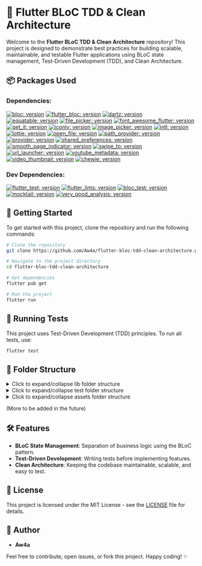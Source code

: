 # 🚀 Flutter BLoC TDD & Clean Architecture

Welcome to the **Flutter BLoC TDD & Clean Architecture** repository! This project is designed to demonstrate best practices for building scalable, maintainable, and testable Flutter applications using BLoC state management, Test-Driven Development (TDD), and Clean Architecture.

## 📦 Packages Used

### Dependencies:

[![bloc: version](https://img.shields.io/badge/bloc-^8.1.4-green.svg)](https://pub.dev/packages/bloc)
[![flutter_bloc: version](https://img.shields.io/badge/flutter__bloc-^8.1.6-orange.svg)](https://pub.dev/packages/flutter_bloc)
[![dartz: version](https://img.shields.io/badge/dartz-^0.10.1-red.svg)](https://pub.dev/packages/dartz)
[![equatable: version](https://img.shields.io/badge/equatable-^2.0.5-purple.svg)](https://pub.dev/packages/equatable)
[![file_picker: version](https://img.shields.io/badge/file__picker-^8.1.2-cyan.svg)](https://pub.dev/packages/file_picker)
[![font_awesome_flutter: version](https://img.shields.io/badge/font__awesome__flutter-^10.7.0-yellow.svg)](https://pub.dev/packages/font_awesome_flutter)
[![get_it: version](https://img.shields.io/badge/get__it-^8.0.0-magenta.svg)](https://pub.dev/packages/get_it)
[![iconly: version](https://img.shields.io/badge/iconly-^1.0.1-brown.svg)](https://pub.dev/packages/iconly)
[![image_picker: version](https://img.shields.io/badge/image__picker-^1.1.2-pink.svg)](https://pub.dev/packages/image_picker)
[![intl: version](https://img.shields.io/badge/intl-^0.19.0-gray.svg)](https://pub.dev/packages/intl)
[![lottie: version](https://img.shields.io/badge/lottie-^3.0.0-green.svg)](https://pub.dev/packages/lottie)
[![open_file: version](https://img.shields.io/badge/open__file-^3.5.8-orange.svg)](https://pub.dev/packages/open_file)
[![path_provider: version](https://img.shields.io/badge/path__provider-^2.1.4-red.svg)](https://pub.dev/packages/path_provider)
[![provider: version](https://img.shields.io/badge/provider-^6.1.2-purple.svg)](https://pub.dev/packages/provider)
[![shared_preferences: version](https://img.shields.io/badge/shared__preferences-^2.3.2-cyan.svg)](https://pub.dev/packages/shared_preferences)
[![smooth_page_indicator: version](https://img.shields.io/badge/smooth__page__indicator-^1.2.0+3-yellow.svg)](https://pub.dev/packages/smooth_page_indicator)
[![swipe_to: version](https://img.shields.io/badge/swipe__to-^1.0.6-magenta.svg)](https://pub.dev/packages/swipe_to)
[![url_launcher: version](https://img.shields.io/badge/url__launcher-^6.3.1-brown.svg)](https://pub.dev/packages/url_launcher)
[![youtube_metadata: version](https://img.shields.io/badge/youtube__metadata-^1.0.1-pink.svg)](https://pub.dev/packages/youtube_metadata)
[![video_thumbnail: version](https://img.shields.io/badge/video__thumbnail-^0.5.3-gray.svg)](https://pub.dev/packages/video_thumbnail)
[![chewie: version](https://img.shields.io/badge/chewie-^1.8.5-lightblue.svg)](https://pub.dev/packages/chewie)

### Dev Dependencies:

[![flutter_test: version](https://img.shields.io/badge/flutter__test-^-green.svg)](https://pub.dev/packages/flutter_test)
[![flutter_lints: version](https://img.shields.io/badge/flutter__lints-^4.0.0-orange.svg)](https://pub.dev/packages/flutter_lints)
[![bloc_test: version](https://img.shields.io/badge/bloc__test-^9.1.7-red.svg)](https://pub.dev/packages/bloc_test)
[![mocktail: version](https://img.shields.io/badge/mocktail-^1.0.4-purple.svg)](https://pub.dev/packages/mocktail)
[![very_good_analysis: version](https://img.shields.io/badge/style-very__good__analysis-B22C89.svg)](https://pub.dev/packages/very_good_analysis)

## 📑 Getting Started

To get started with this project, clone the repository and run the following commands:

```bash
# Clone the repository
git clone https://github.com/Aw4a/flutter-bloc-tdd-clean-architecture.git

# Navigate to the project directory
cd flutter-bloc-tdd-clean-architecture

# Get dependencies
flutter pub get

# Run the project
flutter run
```

## 🧪 Running Tests

This project uses Test-Driven Development (TDD) principles. To run all tests, use:

```bash
flutter test
```

## 📂 Folder Structure

<!-- FOLDER_STRUCTURE_START -->


<details>
  <summary>Click to expand/collapse lib folder structure</summary>

  ```
lib/
    ├── core
        ├── common
            ├── views
                ├── page_under_construction.dart
        ├── errors
            ├── exceptions.dart
            ├── failure.dart
        ├── res
            ├── colors.dart
            ├── font.dart
            ├── media_res.dart
            ├── typography.dart
        ├── services
            ├── router.dart
        ├── usecases
            ├── usecases.dart
        ├── utils
            ├── typdefs.dart
    ├── main.dart
    ├── src
        ├── on_boarding
            ├── data
                ├── datasources
                    ├── on_boarding_local_data_source.dart
                ├── repos
                    ├── on_boarding_repo_impl.dart
            ├── domain
                ├── entities
                    ├── page_content.dart
                ├── repos
                    ├── on_boarding_repo.dart
                ├── usecases
                    ├── cache_first_timer.dart
                    ├── check_if_user_is_first_timer.dart
            ├── presentations
                ├── on_boarding_screen.dart
```

</details>



<details>
  <summary>Click to expand/collapse test folder structure</summary>

  ```
test/
    ├── src
        ├── on_boarding
            ├── data
                ├── repos
                    ├── on_boarding_repo_impl_test.dart
            ├── domain
                ├── usecases
                    ├── cache_first_timer_test.dart
                    ├── check_if_user_is_first_timer_test.dart
                    ├── on_boarding_repo_mock.dart
```

</details>



<details>
  <summary>Click to expand/collapse assets folder structure</summary>

  ```
assets/
    ├── fonts
        ├── aeonik
            ├── AeonikTRIAL-Bold.otf
            ├── AeonikTRIAL-BoldItalic.otf
            ├── AeonikTRIAL-Light.otf
            ├── AeonikTRIAL-LightItalic.otf
            ├── AeonikTRIAL-Regular.otf
            ├── AeonikTRIAL-RegularItalic.otf
        ├── poppins
            ├── Poppins-Black.ttf
            ├── Poppins-BlackItalic.ttf
            ├── Poppins-Bold.ttf
            ├── Poppins-BoldItalic.ttf
            ├── Poppins-ExtraBold.ttf
            ├── Poppins-ExtraBoldItalic.ttf
            ├── Poppins-ExtraLight.ttf
            ├── Poppins-ExtraLightItalic.ttf
            ├── Poppins-Italic.ttf
            ├── Poppins-Light.ttf
            ├── Poppins-LightItalic.ttf
            ├── Poppins-Medium.ttf
            ├── Poppins-MediumItalic.ttf
            ├── Poppins-Regular.ttf
            ├── Poppins-SemiBold.ttf
            ├── Poppins-SemiBoldItalic.ttf
            ├── Poppins-Thin.ttf
            ├── Poppins-ThinItalic.ttf
    ├── icons
        ├── atom.png
        ├── bronze_medal.png
        ├── calculator.png
        ├── course.png
        ├── course_info_exam.png
        ├── course_info_material.png
        ├── course_info_video.png
        ├── crown.png
        ├── dart.svg
        ├── dna.png
        ├── document.png
        ├── exam_time.png
        ├── exam_time_red.png
        ├── flask.png
        ├── json.png
        ├── microscope.png
        ├── questions_document.png
        ├── scoreboard.png
        ├── silver_medal.png
        ├── subscription_month.png
        ├── subscription_year.png
        ├── test.png
        ├── translation.png
        ├── user.png
        ├── video.png
        ├── write.png
        ├── youtube.png
    ├── images
        ├── auth_gradient_background.png
        ├── default_user.png
        ├── documents_gradient_background.png
        ├── home_gradient_background.png
        ├── leaderboard_gradient_background.png
        ├── onBoarding_background.png
        ├── profile_gradient_background.png
        ├── video_placeholder.png
    ├── lottie
        ├── empty_leaderboard.json
        ├── no_notifications.json
        ├── page_under_construction.json
    ├── vectors
        ├── blue_pot_plant.png
        ├── casual_life.png
        ├── casual_meditation.png
        ├── casual_meditation_science.png
        ├── casual_reading.png
        ├── microscope.png
        ├── steam_cup.png
        ├── turquoise_pot_plant.png
```

</details>


(More to be added in the future)

<!-- FOLDER_STRUCTURE_END -->

## 🛠️ Features

- **BLoC State Management**: Separation of business logic using the BLoC pattern.
- **Test-Driven Development**: Writing tests before implementing features.
- **Clean Architecture**: Keeping the codebase maintainable, scalable, and easy to test.

## 📄 License

This project is licensed under the MIT License - see the [LICENSE](LICENSE.md) file for details.

## 👤 Author

- **Aw4a**

Feel free to contribute, open issues, or fork this project. Happy coding! ✨